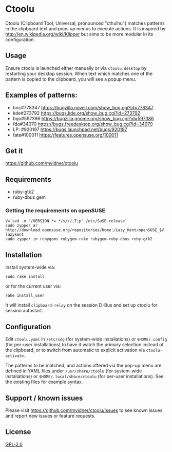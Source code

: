 # Ctoolu

Ctoolu (Clipboard Tool, Universal, pronounced "cthulhu") matches
patterns in the clipboard text and pops up menus to execute actions.
It is inspired by http://en.wikipedia.org/wiki/Klipper but aims to be
more modular in its configuration.

## Usage

Ensure ctoolu is launched either manually or via `ctoolu.desktop` by
restarting your desktop session.  When text which matches one of the
pattern is copied to the clipboard, you will see a popup menu.

## Examples of patterns:

- bnc#778347   https://bugzilla.novell.com/show_bug.cgi?id=778347
- kde#273792   https://bugs.kde.org/show_bug.cgi?id=273792
- bgo#597386   https://bugzilla.gnome.org/show_bug.cgi?id=597386
- fdo#34070    https://bugs.freedesktop.org/show_bug.cgi?id=34070
- LP: #920197  https://bugs.launchpad.net/bugs/920197
- fate#100011  https://features.opensuse.org/100011

## Get it

https://github.com/mvidner/ctoolu

## Requirements

- ruby-gtk2
- ruby-dbus gem

### Getting the requirements on openSUSE

    V=`sed -n '/VERSION *= */s///;T;p' /etc/SuSE-release`
    sudo zypper ar http://download.opensuse.org/repositories/home:/Lazy_Kent/openSUSE_$V lazykent
    sudo zypper in rubygems rubygem-rake rubygem-ruby-dbus ruby-gtk2

## Installation

Install system-wide via:

    sudo rake install

or for the current user via:

    rake install_user

It will install `clipboard-relay` on the session D-Bus and set up ctoolu for
session autostart.

## Configuration

Edit `ctoolu.yaml` in `/etc/xdg` (for system-wide installations) or
`$HOME/.config` (for per-user installations) to have it watch the
primary selection instead of the clipboard, or to switch from
automatic to explicit activation via `ctoolu-activate`.

The patterns to be matched, and actions offered via the pop-up menu
are defined in YAML files under `/usr/share/ctoolu` (for system-wide
installations) or `$HOME/.local/share/ctoolu` (for per-user
installations).  See the existing files for example syntax.

## Support / known issues

Please visit https://github.com/mvidner/ctoolu/issues to see known
issues and report new issues or feature requests.

## License

[GPL-2.0](http://www.spdx.org/licenses/GPL-2.0)
